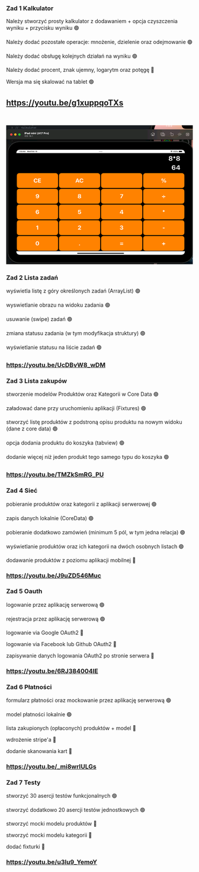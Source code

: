 ### Zad 1 Kalkulator


Należy stworzyć prosty kalkulator z dodawaniem + opcja czyszczenia wyniku + przycisku wyniku 🟢

Należy dodać pozostałe operacje: mnożenie, dzielenie oraz odejmowanie 🟢

Należy dodać obsługę kolejnych działań na wyniku 🟢

Należy dodać procent, znak ujemny, logarytm oraz potęgę 🔴

Wersja ma się skalować na tablet 🟢


## https://youtu.be/g1xuppqoTXs

<br />

![](videos/tablet.png)


### Zad 2 Lista zadań

wyświetla listę z góry określonych zadań (ArrayList) 🟢

wyswietlanie obrazu na widoku zadania 🟢

usuwanie (swipe) zadań 🟢

zmiana statusu zadania (w tym modyfikacja struktury) 🟢

wyświetlanie statusu na liście zadań 🟢

### https://youtu.be/UcDBvW8_wDM

### Zad 3 Lista zakupów

stworzenie modelów Produktów oraz Kategorii w Core Data 🟢

załadować dane przy uruchomieniu aplikacji (Fixtures) 🟢

stworzyć listę produktów z podstroną opisu produktu na nowym widoku (dane z core data) 🟢

opcja dodania produktu do koszyka (tabview) 🟢

dodanie więcej niż jeden produkt tego samego typu do koszyka 🟢

### https://youtu.be/TMZkSmRG_PU
 
### Zad 4 Sieć

pobieranie produktów oraz kategorii z aplikacji serwerowej 🟢

zapis danych lokalnie (CoreData) 🟢

pobieranie dodatkowo zamówień (minimum 5 pól, w tym jedna relacja) 🟢

wyświetlanie produktów oraz ich kategorii na dwóch osobnych listach 🟢

dodawanie produktów z poziomu aplikacji mobilnej 🔴

### https://youtu.be/J9uZD546Muc

### Zad 5 Oauth

logowanie przez aplikację serwerową 🟢

rejestracja przez aplikację serwerową 🟢

logowanie via Google OAuth2 🔴

logowanie via Facebook lub Github OAuth2 🔴

zapisywanie danych logowania OAuth2 po stronie serwera 🔴

### https://youtu.be/6RJ384004lE

### Zad 6 Płatności

formularz płatności oraz mockowanie przez aplikację serwerową 🟢

model płatności lokalnie 🟢

lista zakupionych (opłaconych) produktów + model 🔴

wdrożenie stripe'a 🔴

dodanie skanowania kart 🔴

### https://youtu.be/_mi8wrIULGs

### Zad 7 Testy

stworzyć 30 asercji testów funkcjonalnych 🟢

stworzyć dodatkowo 20 asercji testów jednostkowych 🟢

stworzyć mocki modelu produktów  🔴

stworzyć mocki modelu kategorii 🔴

dodać fixturki 🔴

### https://youtu.be/u3lu9_YemoY
